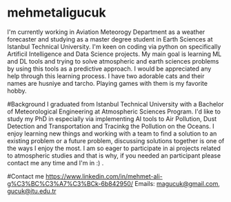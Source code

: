 # mehmetaligucuk
I'm currently working in Aviation Meteorogy Department as a weather forecaster and studying as a master degree student in Earth Sciences at Istanbul Technical University.
I'm keen on coding via python on specifically Artificil Intelligence and Data Science projects.
My main goal is learning ML and DL tools and trying to solve atmospheric and earth sciences problems by using this tools  as a predictive approach.
I would be appreciated any help through this learning process.
I have two adorable cats and their names are husniye and tarcho. Playing games with them is my favorite hobby.

#Background
I graduated from Istanbul Technical University with a Bachelor of Meteorological Engineering at Atmospheric Sciences Program. I'd like to study my PhD in especially via implementing AI tools to Air Pollution, Dust Detection and Transportation and Tracinkg the Pollution on the Oceans.
I enjoy learning new things and working with a team to find a solution to an existing problem or a future problem, discussing solutions together is one of the ways I enjoy the most.
I am so eager to participate in ai projects related to atmospheric studies and that is why, if you needed an participant please contact me any time and I'm in :) .

#Contact me
https://www.linkedin.com/in/mehmet-ali-g%C3%BC%C3%A7%C3%BCk-6b842950/
Emails: magucuk@gmail.com, gucuk@itu.edu.tr
